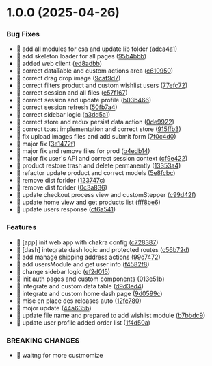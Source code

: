 # 1.0.0 (2025-04-26)


### Bug Fixes

* 🐛 add all modules for csa and update lib folder ([adca4a1](https://github.com/victory-aime/web-location/commit/adca4a12efd0a314a185419193ae054f4b35a74e))
* 🐛 add skeleton loader for all pages ([95b4bbb](https://github.com/victory-aime/web-location/commit/95b4bbb5370429575581ec02e7a15f5bf627ffef))
* 🐛 added web client ([ed8adbb](https://github.com/victory-aime/web-location/commit/ed8adbb54ef415ecaccb51077c21dd68801b40d9))
* 🐛 correct dataTable and custom actions area ([c610950](https://github.com/victory-aime/web-location/commit/c610950cb6c982fda22190fa5fcb37723c947cad))
* 🐛 correct drag drop image ([9caf9d7](https://github.com/victory-aime/web-location/commit/9caf9d791320a1b34b4654b7e7b594bf4005f93d))
* 🐛 correct filters product and custom wishlist users ([77efc72](https://github.com/victory-aime/web-location/commit/77efc725ae5736ad201b61e820cf756a7064df05))
* 🐛 correct session and all files ([e57f167](https://github.com/victory-aime/web-location/commit/e57f16722fc4ee19de1d33b96220ab27fda02aa0))
* 🐛 correct session and update profile ([b03b466](https://github.com/victory-aime/web-location/commit/b03b466f3583899de52e90fb45ea040a2a5b7ae2))
* 🐛 correct session refresh ([50fb7a4](https://github.com/victory-aime/web-location/commit/50fb7a4d6cd200c69a0a933ee0fe63f687bb19f1))
* 🐛 correct sidebar logic ([a3dd5a1](https://github.com/victory-aime/web-location/commit/a3dd5a143ae326ef7d61ab8cb0fcb7c3ed9455cd))
* 🐛 correct store and redux persist data action ([0de9922](https://github.com/victory-aime/web-location/commit/0de99221312d465dac44a73a0fe77d47096b3671))
* 🐛 correct toast implementation and correct store ([915ffb3](https://github.com/victory-aime/web-location/commit/915ffb36deb263e8d2c3068f91e7bfb77516f460))
* 🐛 fix upload images files and add submit form ([7f0c4d0](https://github.com/victory-aime/web-location/commit/7f0c4d0df65fb8faa8f48392ca8d2ea92fe895b1))
* 🐛 major fix ([3e1472f](https://github.com/victory-aime/web-location/commit/3e1472f2f637f20fc0675f8bc29bf26b2c4e70c9))
* 🐛 major fix and remove files for prod ([b4edb14](https://github.com/victory-aime/web-location/commit/b4edb14b971ecd87795d918d9fb004f5ebcb9390))
* 🐛 major fix user's API and correct session context ([cf9e422](https://github.com/victory-aime/web-location/commit/cf9e422fc489ed6fb544ea3e0f758b62ca544d68))
* 🐛 product restore trash and delete permanently ([13353a4](https://github.com/victory-aime/web-location/commit/13353a4bf765228eac69e189349edabcdfe1e4db))
* 🐛 refactor update product and correct models ([5e8fcbc](https://github.com/victory-aime/web-location/commit/5e8fcbc4abf5aca2ec559ea971262e7e063b02f1))
* 🐛 remove dist forlder ([123747c](https://github.com/victory-aime/web-location/commit/123747c56c512f6145c2b5e006065ab9c0e5c7aa))
* 🐛 remove dist forlder ([0c3a836](https://github.com/victory-aime/web-location/commit/0c3a8362aa66f9bf16900ca8d687f8b3733c8695))
* 🐛 update checkout process view and customStepper ([c99d42f](https://github.com/victory-aime/web-location/commit/c99d42fc69a6e484cb1932b644409a2a8bf30c11))
* 🐛 update home view and get products list ([fff8be6](https://github.com/victory-aime/web-location/commit/fff8be661b5b67f2c858e1ab17c2856af59e56f9))
* 🐛 update users response ([cf6a541](https://github.com/victory-aime/web-location/commit/cf6a5410bb2bb16b16c1584f745c6624dc822515))


### Features

* 🎸 [app] init web app with chakra config ([c728387](https://github.com/victory-aime/web-location/commit/c728387ead0c528874ca269a327a14f48b0d7e78))
* 🎸 [dash] integrate dash logic and protected routes ([c56b72d](https://github.com/victory-aime/web-location/commit/c56b72d607c90b234f4cef03b1d914d955d1adcb))
* 🎸 add manage shipping address actions ([99c7472](https://github.com/victory-aime/web-location/commit/99c74726c78a3c107d98b134739df9fab2e9b96c))
* 🎸 add usersModule and get user info ([f4582f8](https://github.com/victory-aime/web-location/commit/f4582f80d12af01c1d074ceb438080c51ac71a22))
* 🎸 change sidebar logic ([ef2d015](https://github.com/victory-aime/web-location/commit/ef2d0158386997b4df7e546b87ad156a30d60c9d))
* 🎸 init auth pages and custom components ([013e51b](https://github.com/victory-aime/web-location/commit/013e51bb75f25e30a8abb091770c8a99fb80a5c1))
* 🎸 integrate and custom data table ([d9d3ed4](https://github.com/victory-aime/web-location/commit/d9d3ed4f1a6819fc9aee54a20b1371bbfaab4526))
* 🎸 integrate and custom home dash page ([9d0599c](https://github.com/victory-aime/web-location/commit/9d0599ca54f822e978b312211c62c340313e0160))
* 🎸 mise en place des releases auto ([12fc780](https://github.com/victory-aime/web-location/commit/12fc780cc5e359a6f5f781ca7625ef7c8a2ad63a))
* 🎸 mojor update ([44a635b](https://github.com/victory-aime/web-location/commit/44a635b4aa8f2033c6f22fa5afae8f0a6d73a598))
* 🎸 update file name and prepared to add wishlist module ([b7bbdc9](https://github.com/victory-aime/web-location/commit/b7bbdc9abb7bd9df27902bbef3b3679d7f8efe3e))
* 🎸 update user profile added order list ([1f4d50a](https://github.com/victory-aime/web-location/commit/1f4d50a2546e24031df772d87c23622399f12403))


### BREAKING CHANGES

* 🧨 waitng for more custmomize
